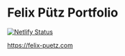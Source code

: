 # Felix Pütz Portfolio

[![Netlify Status](https://api.netlify.com/api/v1/badges/af9147c4-755f-4e80-ac2d-08819a5923a1/deploy-status)](https://app.netlify.com/sites/felix-puetz/deploys)

https://felix-puetz.com